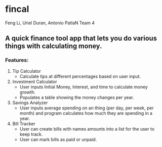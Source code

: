 # fincal
Feng Li, Uriel Duran, Antonio PatlaN
Team 4
## A quick finance tool app that lets you do various things with calculating money.

### Features:
1. Tip Calculator
    * Calculate tips at different percentages based on user input.
2. Investment Calculator
    * User inputs Initial Money, Interest, and time to calculate money growth.
    * Populates a table showing the money changes per year.
3. Savings Analyzer
    * User inputs average spending on an thing (per day, per week, per month) and program calculates how much they are spending in a year.
4. Bill Tracker
    * User can create bills with names amounts into a list for the user to keep track.
    * User can mark bills as paid or unpaid.